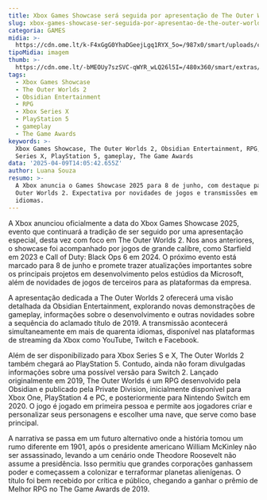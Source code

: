 ```yaml
---
title: Xbox Games Showcase será seguida por apresentação de The Outer Worlds 2
slug: xbox-games-showcase-ser-seguida-por-apresentao-de-the-outer-worlds-2
categoria: GAMES
midia: >-
  https://cdn.ome.lt/k-F4xGgG0YhaDGeejLgq1RYX_5o=/987x0/smart/uploads/conteudo/fotos/OMELETE_CAPA_-_2025-04-09T102252.198.png
tipoMidia: imagem
thumb: >-
  https://cdn.ome.lt/-bMEOUy7szSVC-qWYR_wLQ26l5I=/480x360/smart/extras/conteudos/omelete_THUMB_-_2025-04-09T102207.143.png
tags:
  - Xbox Games Showcase
  - The Outer Worlds 2
  - Obsidian Entertainment
  - RPG
  - Xbox Series X
  - PlayStation 5
  - gameplay
  - The Game Awards
keywords: >-
  Xbox Games Showcase, The Outer Worlds 2, Obsidian Entertainment, RPG, Xbox
  Series X, PlayStation 5, gameplay, The Game Awards
data: '2025-04-09T14:05:42.655Z'
author: Luana Souza
resumo: >-
  A Xbox anuncia o Games Showcase 2025 para 8 de junho, com destaque para The
  Outer Worlds 2. Expectativa por novidades de jogos e transmissões em 40
  idiomas.
---
```


A Xbox anunciou oficialmente a data do Xbox Games Showcase 2025, evento que continuará a tradição de ser seguido por uma apresentação especial, desta vez com foco em The Outer Worlds 2. Nos anos anteriores, o showcase foi acompanhado por jogos de grande calibre, como Starfield em 2023 e Call of Duty: Black Ops 6 em 2024. O próximo evento está marcado para 8 de junho e promete trazer atualizações importantes sobre os principais projetos em desenvolvimento pelos estúdios da Microsoft, além de novidades de jogos de terceiros para as plataformas da empresa.

A apresentação dedicada a The Outer Worlds 2 oferecerá uma visão detalhada da Obsidian Entertainment, explorando novas demonstrações de gameplay, informações sobre o desenvolvimento e outras novidades sobre a sequência do aclamado título de 2019. A transmissão acontecerá simultaneamente em mais de quarenta idiomas, disponível nas plataformas de streaming da Xbox como YouTube, Twitch e Facebook.

Além de ser disponibilizado para Xbox Series S e X, The Outer Worlds 2 também chegará ao PlayStation 5. Contudo, ainda não foram divulgadas informações sobre uma possível versão para Switch 2. Lançado originalmente em 2019, The Outer Worlds é um RPG desenvolvido pela Obsidian e publicado pela Private Division, inicialmente disponível para Xbox One, PlayStation 4 e PC, e posteriormente para Nintendo Switch em 2020. O jogo é jogado em primeira pessoa e permite aos jogadores criar e personalizar seus personagens e escolher uma nave, que serve como base principal.

A narrativa se passa em um futuro alternativo onde a história tomou um rumo diferente em 1901, após o presidente americano William McKinley não ser assassinado, levando a um cenário onde Theodore Roosevelt não assume a presidência. Isso permitiu que grandes corporações ganhassem poder e começassem a colonizar e terraformar planetas alienígenas. O título foi bem recebido por crítica e público, chegando a ganhar o prêmio de Melhor RPG no The Game Awards de 2019.
